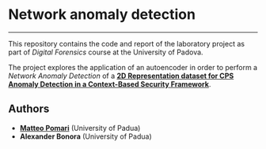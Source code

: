 # Network anomaly detection
***
This repository contains the code and report of the laboratory project as part of *Digital Forensics* course at the University of Padova.  

  
The project explores the application of an autoencoder in order to perform a *Network Anomaly Detection* of a [**2D Representation dataset for CPS Anomaly Detection in a Context-Based Security Framework**]((https://www.frontiersin.org/articles/10.3389/frsip.2021.814129/full)).

## Authors

* [**Matteo Pomari**]((https://github.com/pomarimatteo)) (University of Padua)
* **Alexander Bonora** (University of Padua)
